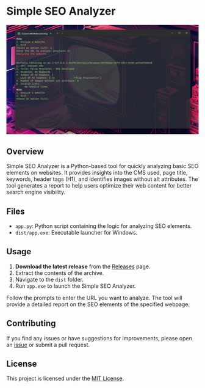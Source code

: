# Simple SEO Analyzer

![Screenshot](seo_app_analyzer_scr.png)


## Overview

Simple SEO Analyzer is a Python-based tool for quickly analyzing basic SEO elements on websites. It provides insights into the CMS used, page title, keywords, header tags (H1), and identifies images without alt attributes. The tool generates a report to help users optimize their web content for better search engine visibility.

## Files

- `app.py`: Python script containing the logic for analyzing SEO elements.
- `dist/app.exe`: Executable launcher for Windows.

## Usage

1. **Download the latest release** from the [Releases](https://github.com/yourusername/your-repo/releases) page.
2. Extract the contents of the archive.
3. Navigate to the `dist` folder.
4. Run `app.exe` to launch the Simple SEO Analyzer.

Follow the prompts to enter the URL you want to analyze. The tool will provide a detailed report on the SEO elements of the specified webpage.

## Contributing

If you find any issues or have suggestions for improvements, please open an [issue](https://github.com/yourusername/your-repo/issues) or submit a pull request.

## License

This project is licensed under the [MIT License](LICENSE).
